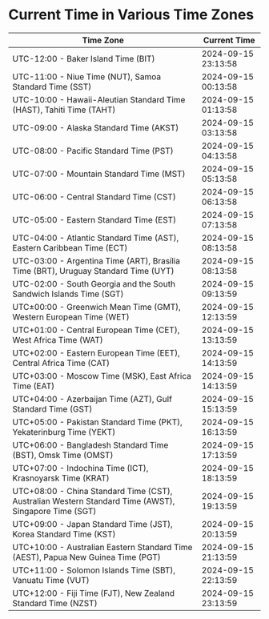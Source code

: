 # Current Time in Various Time Zones

| Time Zone | Current Time |
|-----------|--------------|
| UTC-12:00 - Baker Island Time (BIT) | 2024-09-15 23:13:58 |
| UTC-11:00 - Niue Time (NUT), Samoa Standard Time (SST) | 2024-09-15 00:13:58 |
| UTC-10:00 - Hawaii-Aleutian Standard Time (HAST), Tahiti Time (TAHT) | 2024-09-15 01:13:58 |
| UTC-09:00 - Alaska Standard Time (AKST) | 2024-09-15 03:13:58 |
| UTC-08:00 - Pacific Standard Time (PST) | 2024-09-15 04:13:58 |
| UTC-07:00 - Mountain Standard Time (MST) | 2024-09-15 05:13:58 |
| UTC-06:00 - Central Standard Time (CST) | 2024-09-15 06:13:58 |
| UTC-05:00 - Eastern Standard Time (EST) | 2024-09-15 07:13:58 |
| UTC-04:00 - Atlantic Standard Time (AST), Eastern Caribbean Time (ECT) | 2024-09-15 08:13:58 |
| UTC-03:00 - Argentina Time (ART), Brasília Time (BRT), Uruguay Standard Time (UYT) | 2024-09-15 08:13:58 |
| UTC-02:00 - South Georgia and the South Sandwich Islands Time (SGT) | 2024-09-15 09:13:59 |
| UTC±00:00 - Greenwich Mean Time (GMT), Western European Time (WET) | 2024-09-15 12:13:59 |
| UTC+01:00 - Central European Time (CET), West Africa Time (WAT) | 2024-09-15 13:13:59 |
| UTC+02:00 - Eastern European Time (EET), Central Africa Time (CAT) | 2024-09-15 14:13:59 |
| UTC+03:00 - Moscow Time (MSK), East Africa Time (EAT) | 2024-09-15 14:13:59 |
| UTC+04:00 - Azerbaijan Time (AZT), Gulf Standard Time (GST) | 2024-09-15 15:13:59 |
| UTC+05:00 - Pakistan Standard Time (PKT), Yekaterinburg Time (YEKT) | 2024-09-15 16:13:59 |
| UTC+06:00 - Bangladesh Standard Time (BST), Omsk Time (OMST) | 2024-09-15 17:13:59 |
| UTC+07:00 - Indochina Time (ICT), Krasnoyarsk Time (KRAT) | 2024-09-15 18:13:59 |
| UTC+08:00 - China Standard Time (CST), Australian Western Standard Time (AWST), Singapore Time (SGT) | 2024-09-15 19:13:59 |
| UTC+09:00 - Japan Standard Time (JST), Korea Standard Time (KST) | 2024-09-15 20:13:59 |
| UTC+10:00 - Australian Eastern Standard Time (AEST), Papua New Guinea Time (PGT) | 2024-09-15 21:13:59 |
| UTC+11:00 - Solomon Islands Time (SBT), Vanuatu Time (VUT) | 2024-09-15 22:13:59 |
| UTC+12:00 - Fiji Time (FJT), New Zealand Standard Time (NZST) | 2024-09-15 23:13:59 |
